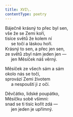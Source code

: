 ```yaml
---
title: XVI\.
contentType: poetry
---
```


Báječně krásný to přec byl sen,  
vše že se Zemi koří,  
tisíce světů že kolem ní  
     se točí a láskou hoří.  
Krásný to sen, a přec jen sen,  
ze světů zbyl nám jeden jen —  
     jen Měsíček náš věrný.

  

Měsíček ze všech sám a sám  
okolo nás se točí,  
sprovází Zemi životem  
     a nespouští ji z očí.

  

Děvčátko, lidské poupátko,  
Měsíčku sobě všimni:  
snad se ti tisíc kořit zdá —  
     jen jeden je upřímný.
